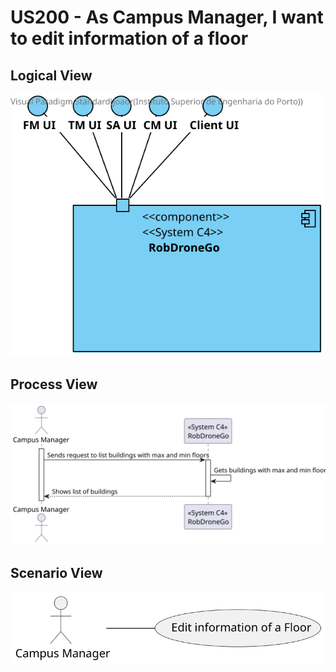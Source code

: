 # US200 - As Campus Manager, I want to edit information of a floor

## Logical View
![LogicalView](../LogicalView.svg)

## Process View
![ProcessView](Process_view200.svg)

## Scenario View
![ScenarioView](Scenario_view200.svg)
